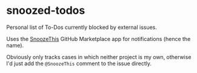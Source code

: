 # snoozed-todos

Personal list of To-Dos currently blocked by external issues.

Uses the [SnoozeThis](https://github.com/marketplace/snoozethis)
GitHub Marketplace app for notifications (hence the name).

Obviously only tracks cases in which neither project is my own,
otherwise I'd just add the `@SnoozeThis` comment to the issue
directly.
